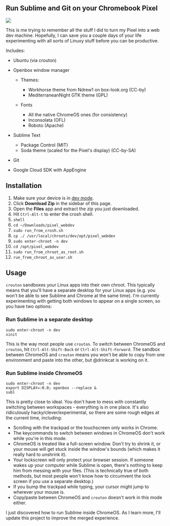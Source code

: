 Run Sublime and Git on your Chromebook Pixel
----------

![](http://i.imgur.com/9JViE6B.png)

This is me trying to remember all the stuff I did to turn my Pixel into a web dev machine.  Hopefully, I can save you a couple days of your life experimenting with all sorts of Linuxy stuff before you can be productive.

Includes:

 - Ubuntu (via crouton)

 - Openbox window manager
   - Themes:
     - Workhorse theme from Ndrew1 on box-look.org (CC-by)
     - MediterraneanNight GTK theme (GPL)

   - Fonts
     - All the native ChromeOS ones (for consistency)
     - Inconsolata (OFL)
     - Roboto (Apache)

 - Sublime Text
   - Package Control (MIT)
   - Soda theme (scaled for the Pixel's display) (CC-by-SA)

 - Git

 - Google Cloud SDK with AppEngine

Installation
------------

1. Make sure your device is in [dev mode](http://goo.gl/81hYR).
2. Click **Download Zip** in the sidebar of this page.
3. Open the **Files** app and extract the zip you just downloaded.
4. Hit `Ctrl-Alt-t` to enter the crosh shell.
5. `shell`
6. `cd ~/Downloads/pixel_webdev`
7. `sudo run_from_crosh.sh`
8. `cp ./ /usr/local/chroots/dev/opt/pixel_webdev`
9. `sudo enter-chroot -n dev`
10. `cd /opt/pixel_webdev`
11. `sudo run_from_chroot_as_root.sh`
12. `run_from_chroot_as_user.sh`

Usage
-----

`crouton` sandboxes your Linux apps into their own chroot.  This typically means that you'll have a separate desktop for your Linux apps (e.g. you won't be able to see Sublime and Chrome at the same time).  I'm currently experimenting with getting both windows to appear on a single screen, so you have two options:

### Run Sublime in a separate desktop

    sudo enter-chroot -n dev
    xinit

This is the way most people use `crouton`.  To switch between ChromeOS and `crouton`, hit `Ctrl-Alt-Shift-Back` or `Ctrl-Alt-Shift-Forward`.  The sandbox between ChromeOS and `crouton` means you won't be able to copy from one environment and paste into the other, but @drinkcat is working on it.

### Run Sublime inside ChromeOS

    sudo enter-chroot -n dev
    export DISPLAY=:0.0; openbox --replace &
    subl

This is pretty close to ideal.  You don't have to mess with constantly switching between workspaces - everything is in one place.  It's also ridiculously hacky/clever/experimental, so there are some rough edges at the current time, including:

 - Scrolling with the trackpad or the touchscreen only works in Chrome.
 - The keycommands to switch between windows in ChromeOS don't work while you're in this mode.
 - ChromeOS is treated like a full-screen window.  Don't try to shrink it, or your mouse will get stuck inside the window's bounds (which makes it really hard to unshrink it).
 - Your lockscreen will only protect your browser session.  If someone wakes up your computer while Sublime is open, there's nothing to keep him from messing with your files.  (This is technically true of both methods, but most people won't know how to circumvent the lock screen if you use a separate desktop.)
 - If you bump the trackpad while typing, your cursor might jump to wherever your mouse is.
 - Copy/paste between ChromeOS and `crouton` doesn't work in this mode either.


I just discovered how to run Sublime inside ChromeOS.  As I learn more, I'll update this project to improve the merged experience.
